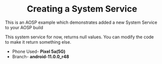 <h1 align="center"> Creating a System Service </h1>

<p> This is an AOSP example which demonstrates added a new System Service to your AOSP build </p>
<p> This system service for now, returns null values. You can modify the code to make it return something else. </p>

- Phone Used- **Pixel 5a(5G)**
- Branch- **android-11.0.0_r48**


